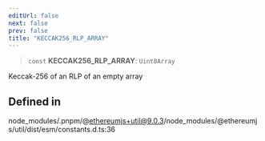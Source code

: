 ```yaml
---
editUrl: false
next: false
prev: false
title: "KECCAK256_RLP_ARRAY"
---
```


> `const` **KECCAK256\_RLP\_ARRAY**: `Uint8Array`

Keccak-256 of an RLP of an empty array

## Defined in

node\_modules/.pnpm/@ethereumjs+util@9.0.3/node\_modules/@ethereumjs/util/dist/esm/constants.d.ts:36

